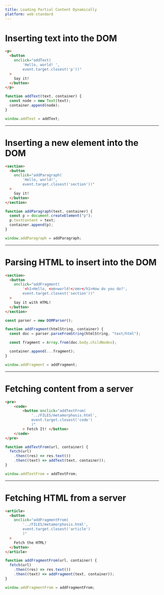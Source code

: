 ```yaml
---
title: Loading Partial Content Dynamically
platform: web-standard
---
```


# Inserting text into the DOM

```html
<p>
  <button
    onclick="addText(
        'Hello, world! ',
        event.target.closest('p'))"
  >
    Say it!
  </button>
</p>
```

```js
function addText(text, container) {
  const node = new Text(text);
  container.append(node);
}

window.addText = addText;
```

---

# Inserting a new element into the DOM

```html
<section>
  <button
    onclick="addParagraph(
        'Hello, world!',
        event.target.closest('section'))"
  >
    Say it!
  </button>
</section>
```

```js
function addParagraph(text, container) {
  const p = document.createElement("p");
  p.textContent = text;
  container.append(p);
}

window.addParagraph = addParagraph;
```

---

# Parsing HTML to insert into the DOM

```html
<section>
  <button
    onclick="addFragment(
        '<h1>Hello, <em>world!</em></h1>How do you do?',
        event.target.closest('section'))"
  >
    Say it with HTML!
  </button>
</section>
```

```js
const parser = new DOMParser();

function addFragment(htmlString, container) {
  const doc = parser.parseFromString(htmlString, "text/html");

  const fragment = Array.from(doc.body.childNodes);

  container.append(...fragment);
}

window.addFragment = addFragment;
```

---

# Fetching content from a server

```html
<pre>
    <code>
        <button onclick="addTextFrom(
            '../FILES/metamorphosis.html',
            event.target.closest('code')
            )"
        > Fetch It! </button>
    </code>
</pre>
```

```js
function addTextFrom(url, container) {
  fetch(url)
    .then((res) => res.text())
    .then((text) => addText(text, container));
}

window.addTextFrom = addTextFrom;
```

---

# Fetching HTML from a server

```html
<article>
  <button
    onclick="addFragmentFrom(
        '../FILES/metamorphosis.html',
        event.target.closest('article')
        )"
  >
    Fetch the HTML!
  </button>
</article>
```

```js
function addFragmentFrom(url, container) {
  fetch(url)
    .then((res) => res.text())
    .then((text) => addFragment(text, container));
}

window.addFragmentFrom = addFragmentFrom;
```
